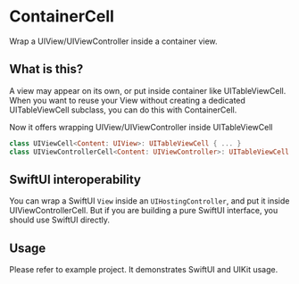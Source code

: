 # ContainerCell

Wrap a UIView/UIViewController inside a container view.

## What is this?

A view may appear on its own, or put inside container like UITableViewCell. When you want to reuse your View without creating a dedicated UITableViewCell subclass, you can do this with ContainerCell.

Now it offers wrapping UIView/UIViewController inside UITableViewCell

``` Swift
class UIViewCell<Content: UIView>: UITableViewCell { ... }
class UIViewControllerCell<Content: UIViewController>: UITableViewCell { ... }
```

## SwiftUI interoperability

You can wrap a SwiftUI `View` inside an `UIHostingController`, and put it inside UIViewControllerCell. But if you are building a pure SwiftUI interface, you should use SwiftUI directly.

## Usage

Please refer to example project. It demonstrates SwiftUI and UIKit usage.
